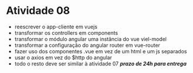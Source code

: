 # Atividade 08
- reescrever o app-cliente em vuejs
- transformar os controllers em components
- transformar o módulo angular uma instância do vue viel-model
- transformar a configuração do angular router em vue-router
- fazer uso dos componentes .vue em vez de um html e um js separados
- usar o axios em vez do $http do angular
- todo o resto deve ser similar à atividade 07
***prazo de 24h para entrega***
